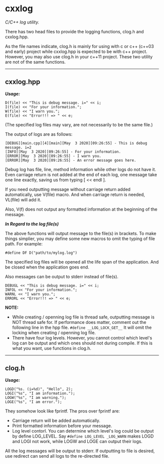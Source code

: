 # cxxlog
*C/C++ log utility.*

There has two head files to provide the logging functions, clog.h and cxxlog.hpp. 

As the file names indicate, clog.h is mainly for using with c or c++ (c++03 and early) project while cxxlog.hpp is expected to be with c++  project. However, you may also use clog.h in your c++11 project. These two utility are not of the same functions.

**********
## cxxlog.hpp

_***Usage:***_

```
D(file) << "This is debug message. i=" << i;
I(file) << "For your information.";
W(file) << "I warn you.";
E(file) << "Error!!! => " << e;
```
(The specified log files may vary, are not necessarily to be the same file.)

The output of logs are as follows:

```
[DEBUG][main.cpp][4][main][May  3 2020][09:26:55] - This is debug message. i=2
[INFO][May  3 2020][09:26:55] - For your information.
[ERROR][May  3 2020][09:26:55] - I warn you.
[ERROR][May  3 2020][09:26:55] - An error message goes here.
```
Debug log has file, line, method information while other logs do not have it.
Even carriage return is not added at the end of each log, one message take one line exactly, saving us from typing [ << endl ].

If you need outputting message without carriage return added automatically, use V(file) macro. And when carriage return is needed, VL(file) will add it.

Also, V(f) does not output any formatted information at the beginning of the message.

*__In Regard to the log file(s)__*

The above functions will output message to the file(s) in brackets. To make things simplier, you may define some new macros to omit the typing of file path. For example:

`#define DF D("path/to/mylog.log")`

The specified log files will be opened all the life span of the application. And be closed when the application goes end.

Also messages can be output to stderr instead of file(s).
```
DEBUGL << "This is debug message. i=" << i;
INFOL << "For your information.";
WARNL << "I warn you.";
ERRORL << "Error!!! => " << e;
```

**NOTE:** 
- While creating / openning log file is thread safe, outputting message is NOT thread safe for. If performance does matter, comment out the following line in the hpp file.
`#define __LOG_LOCK_GET__`
It will omit the locking when creating / openning log file.
- There have four log levels. However, you cannot control which level's log can be output and which ones should not during compile. If this is what you want, use functions in clog.h.

******
## clog.h

_***Usage:***_
```
LOGD("%s. (i=%d)", "Hello", 2);
LOGI("%s", "I am information.");
LOGW("%s", "I am warning.");
LOGE("%s", "I am error.");
```
They somehow look like fprintf. The pros over fprintf are:
- Carriage return will be added automatically.
- Print formatted information before your message.
- Log level contorl. You can determine which level's log could be output by define LOG_LEVEL. Say `#define LOG_LEVEL _LOG_WARN` makes LOGD and LOGI not work, while LOGW and LOGE can output their logs.

All the log messages will be output to stderr. If outputting to file is desired, use redirect can send all logs to the re-directed file.
